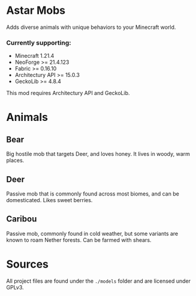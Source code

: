# Astar Mobs
Adds diverse animals with unique behaviors to your Minecraft world.

### Currently supporting:
- Minecraft 1.21.4
- NeoForge >= 21.4.123
- Fabric >= 0.16.10
- Architectury API >= 15.0.3
- GeckoLib >= 4.8.4

This mod requires Architectury API and GeckoLib.

# Animals

## Bear
Big hostile mob that targets Deer, and loves honey. It lives in woody, warm places.

## Deer
Passive mob that is commonly found across most biomes, and can be domesticated. Likes
sweet berries.

## Caribou
Passive mob, commonly found in cold weather, but some variants are known to roam Nether forests. 
Can be farmed with shears.

# Sources
All project files are found under the `./models` folder and are licensed under GPLv3.